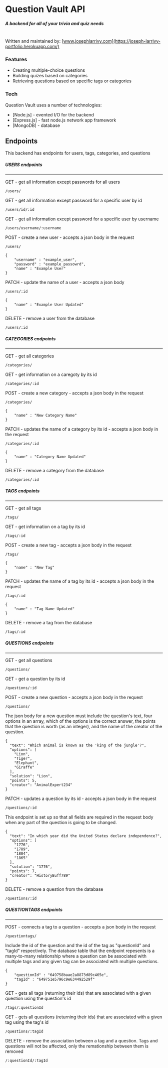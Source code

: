 # Question Vault API
##### A backend for all of your trivia and quiz needs
#

Written and maintained by:   [www.josephlarrivy.com](https://joseph-larrivy-portfolio.herokuapp.com/)


### Features
- Creating multiple-choice questions
- Building quizes based on categories
- Retrieving questions based on specific tags or categories


### Tech

Question Vault uses a number of technologies:

- [Node.js] - evented I/O for the backend
- [Express.js] - fast node.js network app framework
- [MongoDB] - database


## Endpoints
This backend has endpoints for users, tags, categories, and questions
##### USERS endpoints
---
GET - get all information except passwords for all users
```
/users/
```
GET - get all information except password for a specific user by id
```
/users/id/:id
```
GET - get all information except password for a specific user by username
```
/users/username/:username
```
POST - create a new user - accepts a json body in the request
```
/users/
```
```
{
    "username" : "example_user",
    "password" : "example_passowrd",
    "name" : "Example User"
}
```
PATCH - update the name of a user - accepts a json body
```
/users/:id
```
```
{
    "name" : "Example User Updated"
}
```
DELETE - remove a user from the database
```
/users/:id
```

##### CATEGORIES endpoints
---
GET - get all categories
```
/categories/
```
GET - get information on a caregoty by its id
```
/categories/:id
```
POST - create a new category - accepts a json body in the request
```
/categories/
```
```
{
    "name" : "New Category Name"
}
```
PATCH - updates the name of a category by its id - accepts a json body in the request
```
/categories/:id
```
```
{
    "name" : "Category Name Updated"
}
```
DELETE - remove a category from the database
```
/categories/:id
```


##### TAGS endpoints
---
GET - get all tags
```
/tags/
```
GET - get information on a tag by its id
```
/tags/:id
```
POST - create a new tag - accepts a json body in the request
```
/tags/
```
```
{
    "name" : "New Tag"
}
```
PATCH - updates the name of a tag by its id - accepts a json body in the request
```
/tags/:id
```
```
{
    "name" : "Tag Name Updated"
}
```
DELETE - remove a tag from the database
```
/tags/:id
```

##### QUESTIONS endpoints
---
GET - get all questions
```
/questions/
```
GET - get a question by its id
```
/questions/:id
```
POST - create a new question - accepts a json body in the request
```
/questions/
```
The json body for a new question must include the question's text, four options in an array, which of the options is the correct answer, the points that the question is worth (as an integer), and the name of the creator of the question.
```
{
  "text": "Which animal is known as the 'king of the jungle'?",
  "options": [
    "Lion",
    "Tiger",
    "Elephant",
    "Giraffe"
  ],
  "solution": "Lion",
  "points": 5,
  "creator": "AnimalExpert234"
}
```
PATCH - updates a question by its id - accepts a json body in the request
```
/questions/:id
```
This endpoint is set up so that all fields are required in the request body when any part of the question is going to be changed.
```
{
  "text": "In which year did the United States declare independence?",
  "options": [
    "1776",
    "1789",
    "1804",
    "1865"
  ],
  "solution": "1776",
  "points": 7,
  "creator": "HistoryBuff789"
}

```
DELETE - remove a question from the database
```
/questions/:id
```

##### QUESTIONTAGS endpoints
---
POST - connects a tag to a question - accepts a json body in the request
```
/questiontags/
```
Include the id of the question and the id of the tag as "questionId" and "tagId" respectively. The database table that the endpoint repesents is a many-to-many relationship where a question can be associated with multiple tags and any given tag can be associated with multiple questions.
```
{
    "questionId" : "649758baae2a8873d89c465e",
    "tagId" : "649751e5796c9e634492529f"
}
```
GET - gets all tags (returning their ids) that are associated with a given question using the question's id
```
/tags/:questionId
```
GET - gets all questions (returning their ids) that are associated with a given tag using the tag's id
```
/questions/:tagId
```
DELETE - remove the association between a tag and a question. Tags and questions will not be affected, only the remationship between them is removed
```
/:questionId/:tagId
```